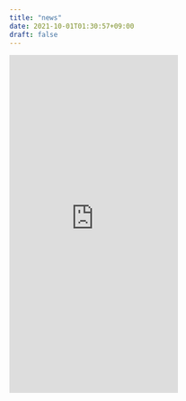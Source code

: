 ```yaml
---
title: "news"
date: 2021-10-01T01:30:57+09:00
draft: false
---
```


<div class="h-5/6">
    <iframe class="w-4/6 m-auto" height=600 src="https://www.instagram.com/p/CRnYKlirccT/embed" frameborder="0">
    </iframe>
</div>
